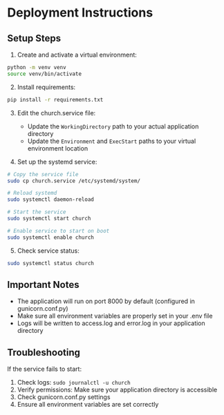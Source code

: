 # Deployment Instructions

## Setup Steps

1. Create and activate a virtual environment:
```bash
python -m venv venv
source venv/bin/activate
```

2. Install requirements:
```bash
pip install -r requirements.txt
```

3. Edit the church.service file:
   - Update the `WorkingDirectory` path to your actual application directory
   - Update the `Environment` and `ExecStart` paths to your virtual environment location

4. Set up the systemd service:
```bash
# Copy the service file
sudo cp church.service /etc/systemd/system/

# Reload systemd
sudo systemctl daemon-reload

# Start the service
sudo systemctl start church

# Enable service to start on boot
sudo systemctl enable church
```

5. Check service status:
```bash
sudo systemctl status church
```

## Important Notes

- The application will run on port 8000 by default (configured in gunicorn.conf.py)
- Make sure all environment variables are properly set in your .env file
- Logs will be written to access.log and error.log in your application directory

## Troubleshooting

If the service fails to start:
1. Check logs: `sudo journalctl -u church`
2. Verify permissions: Make sure your application directory is accessible
3. Check gunicorn.conf.py settings
4. Ensure all environment variables are set correctly
